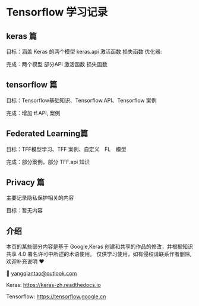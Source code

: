 # Tensorflow 学习记录
## keras 篇
目标：涵盖 Keras 的两个模型 keras.api 激活函数 损失函数 优化器:

完成：两个模型 部分API 激活函数 损失函数

## tensorflow 篇
目标：Tensorflow基础知识、Tensorflow.API、Tensorflow 案例 

完成：增加 tf.API, 案例

## Federated Learning篇  
目标：TFF模型学习、TFF 案例、自定义　FL　模型

完成：部分案例，部分 TFF.api 知识

## Privacy 篇
主要记录隐私保护相关的内容

目标：暂无内容

## 介绍
本页的某些部分内容是基于 Google,Keras 创建和共享的作品的修改，并根据知识共享 4.0 署名许可中所述的术语使用。
仅供学习使用，如有侵权请联系作者删除,欢迎补充说明 ❤️

📧 yangqiantao@outlook.com

Keras: https://keras-zh.readthedocs.io

Tensorflow: https://tensorflow.google.cn
